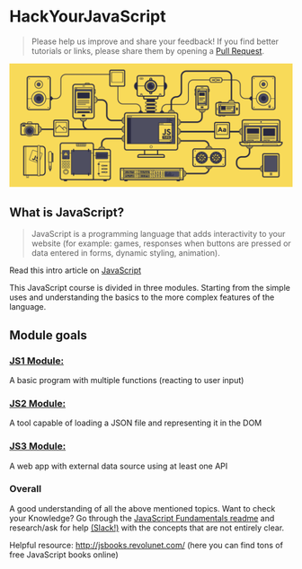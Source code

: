# HackYourJavaScript

> Please help us improve and share your feedback! If you find better tutorials or links, please share them by opening a [Pull Request](https://github.com/HackYourFuture-CPH/JavaScript/pulls).

![animation of electronic things connected to each other](./JS.gif)

## What is JavaScript?

> JavaScript is a programming language that adds interactivity to your website (for example: games, responses when buttons are pressed or data entered in forms, dynamic styling, animation).

Read this intro article on [JavaScript](https://developer.mozilla.org/en-US/docs/Learn/Getting_started_with_the_web/JavaScript_basics)

This JavaScript course is divided in three modules. Starting from the simple uses and understanding the basics to the more complex features of the language.

## Module goals

### [JS1 Module:](./javascript1)

A basic program with multiple functions (reacting to user input)

### [JS2 Module:](./javascript2)

A tool capable of loading a JSON file and representing it in the DOM

### [JS3 Module:](./javascript3)

A web app with external data source using at least one API

### Overall

A good understanding of all the above mentioned topics. Want to check your Knowledge?
Go through the [JavaScript Fundamentals readme](./fundamentals) and research/ask for help [(Slack!)](https://hackyourfuture-cph.slack.com) with the concepts that are not entirely clear.

Helpful resource: <http://jsbooks.revolunet.com/> (here you can find tons of free JavaScript books online)
